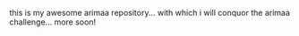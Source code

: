 this is my awesome arimaa repository... with which i will conquor the arimaa challenge... more soon!
